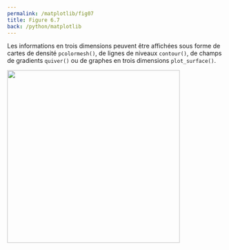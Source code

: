 ```yaml
---
permalink: /matplotlib/fig07
title: Figure 6.7
back: /python/matplotlib
---
```


Les informations en trois dimensions peuvent être affichées sous forme de cartes de densité `pcolormesh()`, de lignes de niveaux `contour()`, de champs de gradients `quiver()` ou de graphes en trois dimensions `plot_surface()`.

<img src="/python/_static/matplotlib/fig07.png" width="400px"/>

<script src="https://emgithub.com/embed.js?target=https%3A%2F%2Fgithub.com%2Fxoolive%2Fpython%2Fblob%2Fmaster%2F02-ecosysteme%2F06-matplotlib%2Ffig07.py&style=github-gist&showLineNumbers=on"></script>
